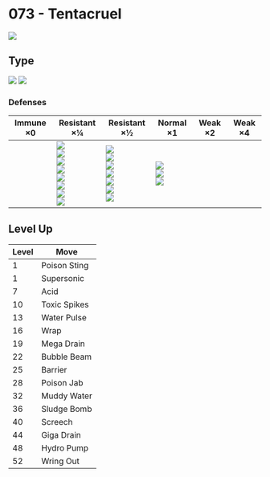 # 073 - Tentacruel
![][073]

## Type

![][water]  ![][poison]

### Defenses

Immune ×0 | Resistant ×¼ | Resistant ×½ | Normal ×1 | Weak ×2 | Weak ×4
---       | ---          | ---          | ---       | ---     | ---
| | ![][fighting]<br> ![][poison]<br> ![][bug]<br> ![][steel]<br> ![][fire]<br> ![][water]<br> ![][ice]<br> ![][fairy]<br> | ![][normal]<br> ![][flying]<br> ![][rock]<br> ![][ghost]<br> ![][grass]<br> ![][dragon]<br> ![][dark]<br> | ![][ground]<br> ![][electric]<br> ![][psychic]<br> | | 

## Level Up

Level | Move
---   | ---
  1   | Poison Sting
  1   | Supersonic
  7   | Acid
 10   | Toxic Spikes
 13   | Water Pulse
 16   | Wrap
 19   | Mega Drain
 22   | Bubble Beam
 25   | Barrier
 28   | Poison Jab
 32   | Muddy Water
 36   | Sludge Bomb
 40   | Screech
 44   | Giga Drain
 48   | Hydro Pump
 52   | Wring Out

[073]: ../img/pokemon/073.png
[normal]: ../img/types/normal.png
[fire]: ../img/types/fire.png
[fighting]: ../img/types/fighting.png
[water]: ../img/types/water.png
[flying]: ../img/types/flying.png
[grass]: ../img/types/grass.png
[poison]: ../img/types/poison.png
[electric]: ../img/types/electric.png
[ground]: ../img/types/ground.png
[psychic]: ../img/types/psychic.png
[rock]: ../img/types/rock.png
[ice]: ../img/types/ice.png
[bug]: ../img/types/bug.png
[dragon]: ../img/types/dragon.png
[ghost]: ../img/types/ghost.png
[dark]: ../img/types/dark.png
[steel]: ../img/types/steel.png
[fairy]: ../img/types/fairy.png
